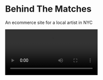 # Behind The Matches
An ecommerce site for a local artist in NYC

<video title="Demo" src="https://github.com/user-attachments/assets/45ba0f37-40b8-4429-850a-d32958d1e483" height="auto" width="auto"></video>



